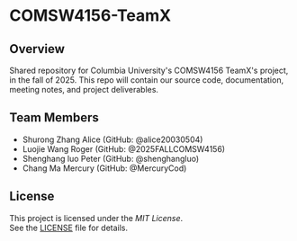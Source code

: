 # COMSW4156-TeamX

## Overview
Shared repository for Columbia University's COMSW4156 TeamX's project, in the fall of 2025.   This repo will contain our source code, documentation, meeting notes, and project deliverables.  

## Team Members
- Shurong Zhang Alice (GitHub: @alice20030504)
- Luojie Wang Roger (GitHub: @2025FALLCOMSW4156)
- Shenghang luo Peter (GitHub: @shenghangluo)
- Chang Ma Mercury (GitHub: @MercuryCod)

## License
This project is licensed under the *MIT License*.  
See the [LICENSE](LICENSE) file for details.
